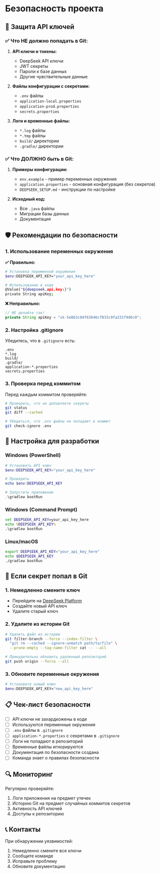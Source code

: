 # Безопасность проекта

## 🔐 Защита API ключей

### ✅ Что НЕ должно попадать в Git:

1. **API ключи и токены:**
   - DeepSeek API ключи
   - JWT секреты
   - Пароли к базе данных
   - Другие чувствительные данные

2. **Файлы конфигурации с секретами:**
   - `.env` файлы
   - `application-local.properties`
   - `application-prod.properties`
   - `secrets.properties`

3. **Логи и временные файлы:**
   - `*.log` файлы
   - `*.tmp` файлы
   - `build/` директории
   - `.gradle/` директории

### ✅ Что ДОЛЖНО быть в Git:

1. **Примеры конфигурации:**
   - `env.example` - пример переменных окружения
   - `application.properties` - основная конфигурация (без секретов)
   - `DEEPSEEK_SETUP.md` - инструкции по настройке

2. **Исходный код:**
   - Все `.java` файлы
   - Миграции базы данных
   - Документация

## 🛡️ Рекомендации по безопасности

### 1. Использование переменных окружения

**✅ Правильно:**
```bash
# Установка переменной окружения
$env:DEEPSEEK_API_KEY="your_api_key_here"

# Использование в коде
@Value("${deepseek.api.key:}")
private String apiKey;
```

**❌ Неправильно:**
```java
// НЕ делайте так!
private String apiKey = "sk-5e063c04f63646cf833c9fa231f9d6c0";
```

### 2. Настройка .gitignore

Убедитесь, что в `.gitignore` есть:
```
.env
*.log
build/
.gradle/
application-*.properties
secrets.properties
```

### 3. Проверка перед коммитом

Перед каждым коммитом проверяйте:
```bash
# Проверить, что не добавляете секреты
git status
git diff --cached

# Убедиться, что .env файлы не попадают в коммит
git check-ignore .env
```

## 🔧 Настройка для разработки

### Windows (PowerShell)
```powershell
# Установить API ключ
$env:DEEPSEEK_API_KEY="your_api_key_here"

# Проверить
echo $env:DEEPSEEK_API_KEY

# Запустить приложение
.\gradlew bootRun
```

### Windows (Command Prompt)
```cmd
set DEEPSEEK_API_KEY=your_api_key_here
echo %DEEPSEEK_API_KEY%
.\gradlew bootRun
```

### Linux/macOS
```bash
export DEEPSEEK_API_KEY="your_api_key_here"
echo $DEEPSEEK_API_KEY
./gradlew bootRun
```

## 🚨 Если секрет попал в Git

### 1. Немедленно смените ключ
- Перейдите на [DeepSeek Platform](https://platform.deepseek.com/)
- Создайте новый API ключ
- Удалите старый ключ

### 2. Удалите из истории Git
```bash
# Удалить файл из истории
git filter-branch --force --index-filter \
  "git rm --cached --ignore-unmatch path/to/file" \
  --prune-empty --tag-name-filter cat -- --all

# Принудительно обновить удаленный репозиторий
git push origin --force --all
```

### 3. Обновите переменные окружения
```bash
# Установите новый ключ
$env:DEEPSEEK_API_KEY="new_api_key_here"
```

## 📋 Чек-лист безопасности

- [ ] API ключи не захардкожены в коде
- [ ] Используются переменные окружения
- [ ] `.env` файлы в `.gitignore`
- [ ] `application-*.properties` с секретами в `.gitignore`
- [ ] Логи не попадают в репозиторий
- [ ] Временные файлы игнорируются
- [ ] Документация по безопасности создана
- [ ] Команда знает о правилах безопасности

## 🔍 Мониторинг

Регулярно проверяйте:
1. Логи приложения на предмет утечек
2. Историю Git на предмет случайных коммитов секретов
3. Активность API ключей
4. Доступы к репозиторию

## 📞 Контакты

При обнаружении уязвимостей:
1. Немедленно смените все ключи
2. Сообщите команде
3. Исправьте проблему
4. Обновите документацию
